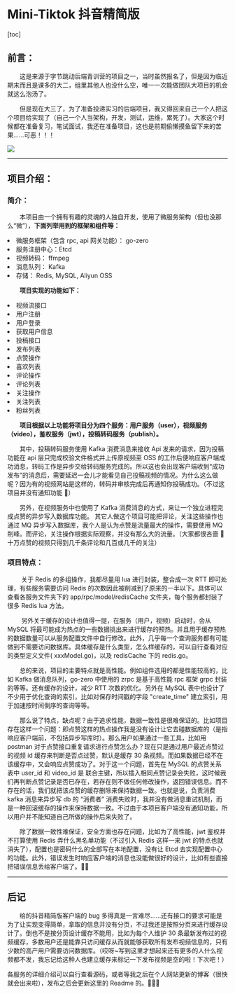 # Mini-Tiktok 抖音精简版

[toc]

## 前言：<br>

&emsp;&emsp;这是来源于字节跳动后端青训营的项目之一，当时虽然报名了，但是因为临近期末而且是课多的大二，组里其他人也没什么空，唯一一次能做团队大项目的机会就这么泡汤了。<br>

&emsp;&emsp;但是现在大三了，为了准备投递实习的后端项目，我又得回来自己一个人把这个项目给实现了（自己一个人当架构，开发，测试，运维，累死了）。大家这个时候都在准备复习，笔试面试，我还在准备项目，这也是前期偷懒摸鱼留下来的苦果......可恶！！！

![](https://s2.loli.net/2023/03/25/6UcE7TR3yqpPawe.jpg)

---

## 项目介绍：

### 简介：

&emsp;&emsp;本项目由一个拥有有趣的灵魂的人独自开发，使用了微服务架构（但也没那么“微”），**下面列举用到的框架和组件等：**

<li>微服务框架（包含 rpc, api 网关功能）： go-zero
<li>服务注册中心：Etcd
<li>视频转码： ffmpeg
<li>消息队列： Kafka
<li>存储： Redis, MySQL, Aliyun OSS

&emsp;&emsp;**项目实现的功能如下：**

<li> 视频流接口
<li> 用户注册
<li> 用户登录
<li> 获取用户信息
<li> 投稿接口
<li> 发布列表
<li> 点赞操作
<li> 喜欢列表
<li> 评论操作
<li> 评论列表
<li> 关注操作
<li> 关注列表
<li> 粉丝列表

&emsp;&emsp;**项目根据以上功能将项目分为四个服务：用户服务（user），视频服务（video），鉴权服务（jwt），投稿转码服务（publish）。**<br>

&emsp;&emsp;其中，投稿转码服务使用 Kafka 消费消息来接收 Api 发来的请求，因为投稿功能在 api 层只完成校验文件格式并上传原视频至 OSS
的工作后便响应客户端成功消息，转码工作是异步交给转码服务完成的。所以这也会出现客户端收到“成功发布”的消息后，需要延迟一会儿才能看见自己投稿视频的情况。为什么这么做呢？因为有的视频网站是这样的，转码并审核完成后再通知你投稿成功。（不过这项目并没有通知功能
🤣）<br>

&emsp;&emsp;另外，在视频服务中也使用了 Kafka 消费消息的方式，来让一个独立进程完成点赞的异步写入数据库功能。 其它人做这个项目可能把评论，关注这些操作也通过 MQ 异步写入数据库，我个人是认为点赞是流量最大的操作，需要使用
MQ 削峰。而评论，关注操作根据实际观察，并没有那么大的流量。（大家都很吝啬 🤣 十万点赞的视频只得到几千条评论和几百或几千的关注）<br>

### 项目特点：

&emsp;&emsp; 关于 Redis 的多组操作，我都尽量用 lua 进行封装，整合成一次 RTT 即可处理，有些服务需要访问 Redis 的次数因此被削减到了原来的一半以下。具体可以查看各服务文件夹下的
app/rpc/model/redisCache 文件夹，每个服务都封装了很多 Redis lua 方法。

&emsp;&emsp; 另外关于缓存的设计也值得一提，在服务（用户，视频）启动时，会从 MySQL
将最可能成为热点的一些数据挑出来进行缓存的预热。并且用于缓存预热的数据数量可以从服务配置文件中自行修改。此外，几乎每一个查询服务都有可能做到不需要访问数据库。具体缓存是什么类型，怎么样缓存的，可以自行查看对应的类型定义文件(
xxxModel.go)，以及 redisCache 下的 redis.go。

&emsp;&emsp;总的来说，项目的主要特点就是高性能。例如组件选用的都是性能较高的，比如 Kafka 做消息队列，go-zero 中使用的 zrpc 是基于高性能 rpc 框架 grpc 封装的等等。还有缓存的设计，减少 RTT
次数的优化。另外在 MySQL 表中也设计了不少用于优化查询的索引，比如对保存时间戳的字段 "create_time" 建立索引，用于加速按时间倒序的查询等等。<br>

&emsp;&emsp;那么说了特点，缺点呢？由于追求性能，数据一致性是很难保证的。比如项目存在这样一个问题：即点赞这样的热点操作我是没有设计让它去碰数据库的（是指响应客户端前，不包括异步写库时）。那么用户如果通过一些工具，比如用
postman 对于点赞接口重复请求进行点赞怎么办？现在只是通过用户最近点赞过的视频 id 缓存来判断是否点过赞，默认是缓存 30 条视频。而如果数据已经不在该缓存中，又会响应点赞成功了。对于这一个问题，首先在 MySQL 的点赞关系表中
user_id 和 video_id 是 联合主键，所以插入相同点赞记录会失败，这时候我们再判断点赞记录是否已存在，若存在则不做任何修改操作，返回错误信息。而不存在的话，我们就把该点赞的缓存删除来保持数据一致。也就是说，负责消费 kafka
消息来异步写 db 的 “消费者” 消费失败时，我并没有做消息重试机制，而是一种回滚缓存的操作来保持数据一致。不过由于本项目客户端没有通知功能，所以用户并不能知道自己所做的操作后来失败了。<br>

&emsp;&emsp;除了数据一致性难保证，安全方面也存在问题，比如为了高性能，jwt 鉴权并不打算使用 Redis 弄什么黑名单功能（不过引入 Redis 这样一来 jwt 的特点也就消失了），配置也是密码什么的全部写在本地配置，没有让
Etcd 去实现配置中心的功能。此外，错误发生时响应客户端的消息也没能做很好的设计，比如有些直接把错误信息丢给客户端了。🤣🤣

---

## 后记

&emsp;&emsp;给的抖音精简版客户端的 bug 多得真是一言难尽......还有接口的要求可能是为了让实现变得简单，拿取的信息并没有分页，不过我还是按照分页来进行缓存设计了。倒也不是按分页设计缓存不能用，比如为每个人维护 30
条最新发布过的视频缓存，多数用户还是能靠只访问缓存从而就能够获取所有发布视频信息的，只有少数的高产用户需要访问数据库。（哎呀~写到这里才想起来还有更多的人什么视频都不发，我忘记给这种人也建立缓存来标记一下发布视频是空的啦！下次吧！）

各服务的详细介绍可以自行查看源码，或者等我之后在个人网站更新的博客（很快就会出来啦），发布之后会更新这里的 Readme 的。🍭🍭🍭
